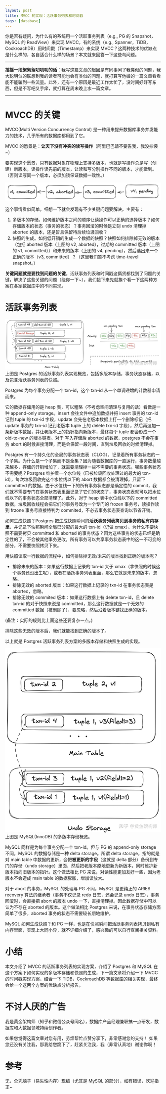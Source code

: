 ```yaml
---
layout: post 
title: MVCC 的实现：活跃事务列表和时间戳
tags: [database]
---
```


你是否有疑问，为什么有的系统用一个活跃事务列表（e.g., PG 的 Snapshot，MySQL 的 ReadView）来实现 MVCC，有的系统（e.g., Spanner，TiDB，CockroachDB）用时间戳（Timestamp）来实现 MVCC？这两种技术的优缺点是什么样的，各自适合什么样的场景？本文就来回答一下这些鸟问题。

----

**插播一段絮絮絮叨叨叨的话**：我写这篇文章的起因是有同事问了我类似的问题，我大聪明似的联想到我的读者可能也会有类似的问题，就打算写他娘的一篇文章看看能不能骗到一些流量。此外，还有一个原因是最近工作太忙了，没时间好好写东西，但是不写吧又手痒，就打算在周末晚上水一篇文章。

----

# MVCC 的关键
MVCC(Multi Version Concurrency Control) 是一种用来提升数据库事务并发能力的技术，几乎所有的数据库都用到了它。

MVCC 的愿景是：**让天下没有冲突的读写操作**（阿里巴巴请不要告我，我没抄袭~）

要实现这个愿景，只有数据对象在物理上支持多版本，也就是写操作总是写（创建）新版本，读操作读先前的版本，让读和写分别操作不同的版本，才能做到。（否则读写同一个版本，必须加锁保证数据一致性。）

![版本链示例（aborted 版本未被清理的情况）](../static/img/2023-09-06-mvcc1/img.png)

这个事情看似简单，细想一下就会发现有不少关键问题要解决。主要有：
1. 多版本的存储。如何维护版本之间的顺序让读操作可以正确的选择版本？如何存储版本的状态（事务的状态）？事务回滚的时候是立刻 undo 清理掉 aborted 的版本，还是暂且保留待后续垃圾回收？
2. 快照的生成。如何低开销的生成一个数据的快照？快照如何排除掉无效的版本（包括 aborted 版本（上图的 v2, aborted），过期的 committed 版本（上图的 v1, committed））和未来的版本（上图的 v4, pending），然后选出来一个正确的版本（v3, committed）？（这里我们暂不考虑 time-travel snapshot。）

**关键问题就是要找到问题的关键**。活跃事务列表和时间戳这俩货都找到了问题的关键，解决了这些关键的问题（绕你一下~），我们接下来先就挨个看一下这两种方案在各家数据库中的不同实现。

# 活跃事务列表

![](../static/img/2023-09-06-mvcc1/img_1.png)
上图是 Postgres 的活跃事务列表实现概览，包括多版本存储，事务状态存储，以及包含活跃事务列表的快照。

Postgres 为每个事务分配一个 txn-id，这个 txn-id 从一个单调递增的计数器申请而来。

它的数据存储用的是 heap 表，可以粗略（不考虑空间清理与复用的话）看做是一种 append-only storage。insert 会往文件中追加数据并把 insert 事务的 txn-id 记到 tuple 的 txn-id 字段，update 会先在老版本数据上打一个删除标记（把 update 事务的 txn-id 记到老版本 tuple 上的 delete txn-id 字段），然后再追加一条新版本数据，并让老版本上的指针指向新版本，最终每个 tuple 都会形成一个 old-to-new 的版本链表。对于 写入存储后 aborted 的数据，postgres 不会在事务 abort 的时候直接清理，而是会保留一段时间，直到垃圾回收的时候清理掉。

Postgres 有一个持久化的全局的事务状态表（CLOG），记录着所有事务状态的一个子集。为什么是一个子集而不是全集？因为随着数据库的一直运行，事务数量越来越多，存储的开销增加了，就需要清理掉一些不需要的事务状态。哪些事务状态不需要呢？Postgres 维护着一个水位线（已被垃圾回收处理过的最大的 txn-id），每次垃圾回收完这个水位线以下的 abort 数据都会被清理掉，只留下 committed 的数据。由于水位线一下的所有事务状态都是确定性的 commit，我们就不需要专门在事务状态表里面记录了它们的状态了，事务状态表就可以把水位线以下的事务状态全部清理了。此外，对于 heap 表中水位线以下的 committed 数据，垃圾回收线程会把它们的事务号改为一个专门的 frozen 事务号，读操作读到 frzone 事务号直接特判为 commited，不必去事务状态表查询以节省开销。

如何生成快照？Postgres 把生成快照瞬间的**活跃事务列表拷贝到事务的私有内存里**，并记录下快照瞬间全局已分配的最大的 txn-id（记做 xmax）。为什么不要快照不需要拷贝 committed 和 aborted 的事务状态？因为这些事务的状态已经是确定性的了，不会被其他事务更改，所有事务可以共享事务状态表中的这一不可变的部分，不需要快照拷贝下来。

用快照读取一行数据的流程中，如何排除掉无效/未来的版本找到正确的版本呢？
- 排除未来的版本：如果这行数据上记录的 txn-id 大于 xmax（拿快照的时候这个事务还没出生呢），或者在活跃事务列表里面，那么它就是未来的版本，忽略。
- 排除无效的 aborted 版本：如果这行数据上记录的 txn-id 在事务状态表是 aborted，忽略。
- 排除无效的 commited 版本：如果这行数据上有 delete txn-id，且 delete txn-id 的对于快照来说是 committed，那么这行数据就是一个无效的 committed 数据（被删除了），要忽略，然后沿着版本链找正确的版本。

(备注：实际的规则比上面这些还要复杂一点。)
  
排除这些无效的版本后，我们就能找到正确的版本了。
  
以上就是 Postgres 活跃事务列表方案的多版本存储和快照生成的实现。

![](../static/img/2023-09-06-mvcc1/img_2.png)
上图是 MySQL(InnoDB) 的多版本存储概览。

MySQL 同样是为每个事务分配一个 txn-id。但与 PG 的 append-only storage 不同，MySQL 的数据存储是一种 delta storage。所谓 delta storage，指的就是对 main table 中数据的更新，会把**被更新的字段**（这就是 delta 部分）备份到专门的存储（undo storage）里面，然后把老版本原地更新为新版本，同时维护新版本指向旧版本的指针。这个做法相比 PG 来说，对读性能更加友好一些，因为老版本不会造成 main table 的数据膨胀，增加读放大。

对于 abort 的事务，MySQL 的处理与 PG 不同，MySQL 是更纯正的 ARIES recovery 算法的继承者（事务不仅记录 redo 日志，还会记录 undo 日志），事务回滚时，会直接把 abort 的版本 undo 一下，直接清理掉。因此数据存储中可以认为不存在 aborted 的版本。这个做法相比 Postgres 来说，在事务状态存储方面简单了很多，aborted 事务的状态不需要较长期地维护。

MySQL 如何生成快照？和 PG 一样，也是在快照瞬间把活跃事务列表拷贝到私有内存里面，实现上大同小异，就不详细介绍了，感兴趣的可以自行查阅相关资料。

# 小结
本文介绍了 MVCC 的活跃事务列表的实现方案，介绍了 Postgres 和 MySQL 在这个方案下如何实现的多版本存储和快照的生成，下一篇文章将介绍一下 MVCC 的时间戳实现方案，结合一下  TiDB，CockroachDB 等数据库的相关实现，最终会给一个这两个方案的优缺点分析报告。

# 不讨人厌的广告
我是黄金架构师（知乎和微信公众号同名），数据库产品经理兼职搞一点研发，数据库和大数据领域持续创作者。

如果您觉得这篇文章对您有用，劳烦帮忙点赞分享下，非常感谢您的支持！
如果您还没有关注我，那我给您跪下了，赶紧关注我，我（非常认真地）谢谢你啊！

# 参考
无，全凭脑子（易失性内存）现编（尤其是 MySQL 的部分），如有错误，欢迎指正~
